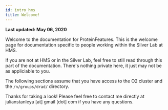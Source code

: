 ```yaml
---
id: intro_hms
title: Welcome!
---
```


**Last updated: May 06, 2020**

Welcome to the documentation for ProteinFeatures. This is the welcome page for documentation specific to people working within the Silver Lab at HMS.

If you are not at HMS or in the Silver Lab, feel free to still read through this part of the documentation. There's nothing private here, it just may not be as appliciable to you.

The following sections assume that you have access to the O2 cluster and the `/n/groups/drad/` directory.

Thanks for taking a look! Please feel free to contact me directly at julianstanleya [at] gmail [dot] com if you have any questions.